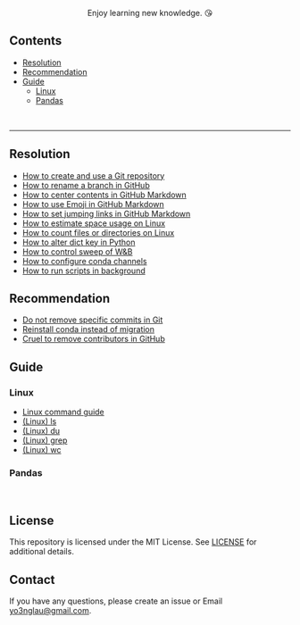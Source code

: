 <p align="center">
	Enjoy learning new knowledge. &#128536;
</p>

## Contents

- [Resolution](#Resolution)
- [Recommendation](#Recommendation)
- [Guide](#Guide)
  - [Linux](#Linux)
  - [Pandas](#Pandas)

<br>

---

## Resolution

- [How to create and use a Git repository](/Resolution/How-to-create-and-use-a-Git-repository.md)
- [How to rename a branch in GitHub](/Resolution/How-to-rename-a-branch-in-GitHub.md)
- [How to center contents in GitHub Markdown](/Resolution/How-to-center-contents-in-GitHub-Markdown.md)
- [How to use Emoji in GitHub Markdown](/Resolution/How-to-use-Emoji-in-GitHub-Markdown.md)
- [How to set jumping links in GitHub Markdown](/Resolution/How-to-set-jumping-links-in-GitHub-Markdown.md)
- [How to estimate space usage on Linux](/Resolution/How-to-estimate-space-usage-on-Linux.md)
- [How to count files or directories on Linux](/Resolution/How-to-count-files-or-directories-on-Linux.md)
- [How to alter dict key in Python](/Resolution/How-to-alter-dict-key-in-Python.md)
- [How to control sweep of W&B](/Resolution/How-to-control-sweep-of-W&B.md)
- [How to configure conda channels](/Resolution/How-to-configure-conda-channels.md)
- [How to run scripts in background](/Resolution/How-to-run-scripts-in-background.md)

## Recommendation

- [Do not remove specific commits in Git](/Recommendation/Do-not-remove-specific-commit-in-Git.md)
- [Reinstall conda instead of migration](/Recommendation/Reinstall-conda-instead-of-migration.md)
- [Cruel to remove contributors in GitHub](/Recommendation/Cruel-to-remove-contributors-in-GitHub.md)

## Guide

### Linux

- [Linux command guide](/Guide/Linux/Linux-command-guide.md)
- [(Linux) ls](/Guide/Linux/Linux-ls.md)
- [(Linux) du](/Guide/Linux/Linux-du.md)
- [(Linux) grep](/Guide/Linux/Linux-grep.md)
- [(Linux) wc](/Guide/Linux/Linux-wc.md)

### Pandas

<br>

## License

This repository is licensed under the MIT License. See [LICENSE](LICENSE) for additional details.

## Contact

If you have any questions, please create an issue or Email yo3nglau@gmail.com.



